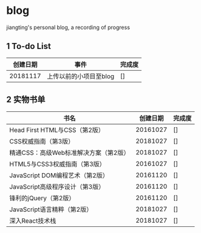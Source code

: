 # blog
jiangting's personal blog, a recording of progress

## 1 To-do List
创建日期|事件|完成度
-|-|-
20181117|上传以前的小项目至blog|[]

## 2 实物书单
书名|创建日期|完成度
-|-|-
Head First HTML与CSS（第2版）|20161027|[]
CSS权威指南（第3版）|20181027|[]
精通CSS：高级Web标准解决方案（第2版）|20181027|[]
HTML5与CSS3权威指南（第3版）|20161027|[]
JavaScript DOM编程艺术（第2版）|20161120|[]
JavaScript高级程序设计（第3版）|20161120|[]
锋利的jQuery（第2版）|20161120|[]
JavaScript语言精粹（第2版）|20181027|[]
深入React技术栈|20181027|[]
